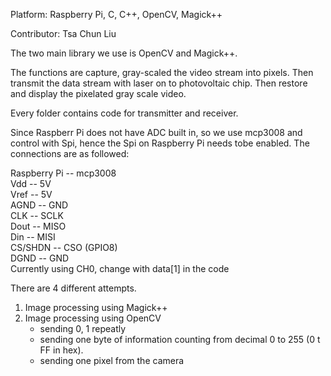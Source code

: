 Platform: Raspberry Pi, C, C++, OpenCV, Magick++

Contributor: Tsa Chun Liu

The two main library we use is OpenCV and Magick++.

The functions are capture, gray-scaled the video stream into pixels. Then transmit the data stream with laser on to photovoltaic chip. Then restore and display the pixelated gray scale video.

Every folder contains code for transmitter and receiver.

Since Raspberr Pi does not have ADC built in, so we use mcp3008 and control with Spi, hence the Spi on Raspberry Pi needs tobe enabled. The connections are as followed:

Raspberry Pi -- mcp3008<br />
Vdd          -- 5V<br />
Vref         -- 5V<br />
AGND         -- GND<br />
CLK          -- SCLK<br />
Dout         -- MISO<br />
Din          -- MISI<br />
CS/SHDN      -- CSO (GPIO8)<br />
DGND         -- GND<br />
Currently using CH0, change with data[1] in the code

There are 4 different attempts.
  1. Image processing using Magick++
  2. Image processing using OpenCV
      - sending 0, 1 repeatly
      - sending one byte of information counting from decimal 0 to 255 (0 t FF in hex).
      - sending one pixel from the camera
